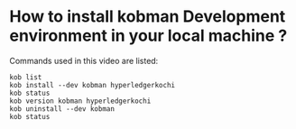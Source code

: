 # How to install kobman Development environment in your local machine ?


Commands used in this video are listed:

    kob list
    kob install --dev kobman hyperledgerkochi
    kob status
    kob version kobman hyperledgerkochi
    kob uninstall --dev kobman
    kob status
    


